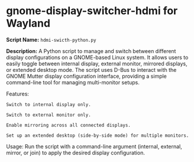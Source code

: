 
#     gnome-display-switcher-hdmi for Wayland



**Script Name:** `hdmi-swicth-python.py`

**Description:** A Python script to manage and switch between different display configurations on a GNOME-based Linux system. It allows users to easily toggle between internal display, external monitor, mirrored displays, or extended desktop mode. The script uses D-Bus to interact with the GNOME Mutter display configuration interface, providing a simple command-line tool for managing multi-monitor setups.

Features:

    Switch to internal display only.

    Switch to external monitor only.

    Enable mirroring across all connected displays.

    Set up an extended desktop (side-by-side mode) for multiple monitors.

Usage: Run the script with a command-line argument (internal, external, mirror, or join) to apply the desired display configuration.

